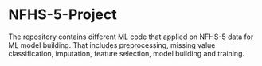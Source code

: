 # NFHS-5-Project
The repository contains different ML code that applied on NFHS-5 data for ML model building. That includes preprocessing, missing value classification, imputation, feature selection, model building and training.
